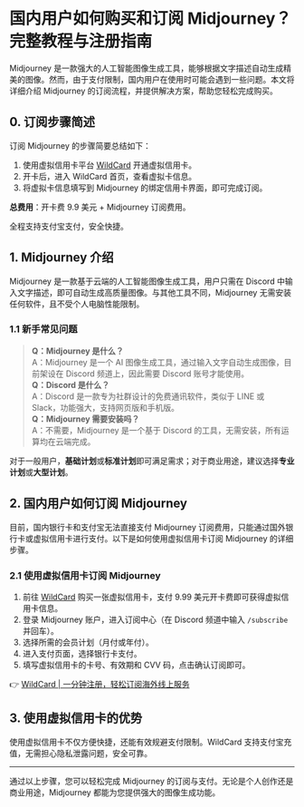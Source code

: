 # 国内用户如何购买和订阅 Midjourney？完整教程与注册指南

Midjourney 是一款强大的人工智能图像生成工具，能够根据文字描述自动生成精美的图像。然而，由于支付限制，国内用户在使用时可能会遇到一些问题。本文将详细介绍 Midjourney 的订阅流程，并提供解决方案，帮助您轻松完成购买。

## 0. 订阅步骤简述

订阅 Midjourney 的步骤简要总结如下：

1. 使用虚拟信用卡平台 [WildCard](https://bbtdd.com/WildCard) 开通虚拟信用卡。
2. 开卡后，进入 WildCard 首页，查看虚拟卡信息。
3. 将虚拟卡信息填写到 Midjourney 的绑定信用卡界面，即可完成订阅。

**总费用**：开卡费 9.9 美元 + Midjourney 订阅费用。

全程支持支付宝支付，安全快捷。

## 1. Midjourney 介绍

Midjourney 是一款基于云端的人工智能图像生成工具，用户只需在 Discord 中输入文字描述，即可自动生成高质量图像。与其他工具不同，Midjourney 无需安装任何软件，且不受个人电脑性能限制。

### 1.1 新手常见问题

> **Q：Midjourney 是什么？**  
> A：Midjourney 是一个 AI 图像生成工具，通过输入文字自动生成图像，目前架设在 Discord 频道上，因此需要 Discord 账号才能使用。  
> **Q：Discord 是什么？**  
> A：Discord 是一款专为社群设计的免费通讯软件，类似于 LINE 或 Slack，功能强大，支持网页版和手机版。  
> **Q：Midjourney 需要安装吗？**  
> A：不需要，Midjourney 是一个基于 Discord 的工具，无需安装，所有运算均在云端完成。

对于一般用户，**基础计划**或**标准计划**即可满足需求；对于商业用途，建议选择**专业计划**或**大型计划**。

## 2. 国内用户如何订阅 Midjourney

目前，国内银行卡和支付宝无法直接支付 Midjourney 订阅费用，只能通过国外银行卡或虚拟信用卡进行支付。以下是如何使用虚拟信用卡订阅 Midjourney 的详细步骤。

### 2.1 使用虚拟信用卡订阅 Midjourney

1. 前往 [WildCard](https://bbtdd.com/WildCard) 购买一张虚拟信用卡，支付 9.99 美元开卡费即可获得虚拟信用卡信息。
2. 登录 Midjourney 账户，进入订阅中心（在 Discord 频道中输入 `/subscribe` 并回车）。
3. 选择所需的会员计划（月付或年付）。
4. 进入支付页面，选择银行卡支付。
5. 填写虚拟信用卡的卡号、有效期和 CVV 码，点击确认订阅即可。

👉 [WildCard | 一分钟注册，轻松订阅海外线上服务](https://bbtdd.com/WildCard)

## 3. 使用虚拟信用卡的优势

使用虚拟信用卡不仅方便快捷，还能有效规避支付限制。WildCard 支持支付宝充值，无需担心隐私泄露问题，安全可靠。

---

通过以上步骤，您可以轻松完成 Midjourney 的订阅与支付。无论是个人创作还是商业用途，Midjourney 都能为您提供强大的图像生成功能。